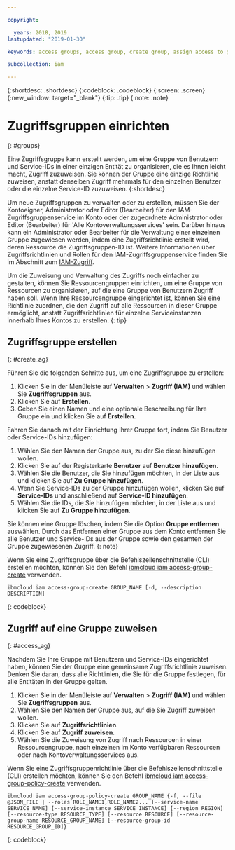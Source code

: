 ```yaml
---

copyright:

  years: 2018, 2019
lastupdated: "2019-01-30"

keywords: access groups, access group, create group, assign access to group

subcollection: iam

---
```


{:shortdesc: .shortdesc}
{:codeblock: .codeblock}
{:screen: .screen}
{:new_window: target="_blank"}
{:tip: .tip}
{:note: .note}


# Zugriffsgruppen einrichten
{: #groups}

Eine Zugriffsgruppe kann erstellt werden, um eine Gruppe von Benutzern und Service-IDs in einer einzigen Entität zu organisieren, die es Ihnen leicht macht, Zugriff zuzuweisen. Sie können der Gruppe eine einzige Richtlinie zuweisen, anstatt denselben Zugriff mehrmals für den einzelnen Benutzer oder die einzelne Service-ID zuzuweisen.
{:shortdesc}

Um neue Zugriffsgruppen zu verwalten oder zu erstellen, müssen Sie der Kontoeigner, Administrator oder Editor (Bearbeiter) für den IAM-Zugriffsgruppenservice im Konto oder der zugeordnete Administrator oder Editor (Bearbeiter) für 'Alle Kontoverwaltungsservices' sein. Darüber hinaus kann ein Administrator oder Bearbeiter für die Verwaltung einer einzelnen Gruppe zugewiesen werden, indem eine Zugriffsrichtlinie erstellt wird, deren Ressource die Zugriffsgruppen-ID ist. Weitere Informationen über Zugriffsrichtlinien und Rollen für den IAM-Zugriffsgruppenservice finden Sie im Abschnitt zum [IAM-Zugriff](/docs/iam?topic=iam-userroles#userroles).

Um die Zuweisung und Verwaltung des Zugriffs noch einfacher zu gestalten, können Sie Ressourcengruppen einrichten, um eine Gruppe von Ressourcen zu organisieren, auf die eine Gruppe von Benutzern Zugriff haben soll. Wenn Ihre Ressourcengruppe eingerichtet ist, können Sie eine Richtlinie zuordnen, die den Zugriff auf alle Ressourcen in dieser Gruppe ermöglicht, anstatt Zugriffsrichtlinien für einzelne Serviceinstanzen innerhalb Ihres Kontos zu erstellen.
{: tip}

## Zugriffsgruppe erstellen
{: #create_ag}

Führen Sie die folgenden Schritte aus, um eine Zugriffsgruppe zu erstellen:

1. Klicken Sie in der Menüleiste auf **Verwalten** &gt; **Zugriff (IAM)** und wählen Sie **Zugriffsgruppen** aus.
2. Klicken Sie auf **Erstellen**.
3. Geben Sie einen Namen und eine optionale Beschreibung für Ihre Gruppe ein und klicken Sie auf **Erstellen**.

Fahren Sie danach mit der Einrichtung Ihrer Gruppe fort, indem Sie Benutzer oder Service-IDs hinzufügen:

1. Wählen Sie den Namen der Gruppe aus, zu der Sie diese hinzufügen wollen.
2. Klicken Sie auf der Registerkarte **Benutzer** auf **Benutzer hinzufügen**.
3. Wählen Sie die Benutzer, die Sie hinzufügen möchten, in der Liste aus und klicken Sie auf **Zu Gruppe hinzufügen**.
4. Wenn Sie Service-IDs zu der Gruppe hinzufügen wollen, klicken Sie auf **Service-IDs** und anschließend auf **Service-ID hinzufügen**.
5. Wählen Sie die IDs, die Sie hinzufügen möchten, in der Liste aus und klicken Sie auf **Zu Gruppe hinzufügen**.

Sie können eine Gruppe löschen, indem Sie die Option **Gruppe entfernen** auswählen. Durch das Entfernen einer Gruppe aus dem Konto entfernen Sie alle Benutzer und Service-IDs aus der Gruppe sowie den gesamten der Gruppe zugewiesenen Zugriff.
{: note}

Wenn Sie eine Zugriffsgruppe über die Befehlszeilenschnittstelle (CLI) erstellen möchten, können Sie den Befehl [ibmcloud iam access-group-create](/docs/cli/reference/ibmcloud?topic=cloud-cli-ibmcloud_commands_iam#ibmcloud_iam_access_group_create) verwenden.
```
ibmcloud iam access-group-create GROUP_NAME [-d, --description DESCRIPTION]
```
{: codeblock}


## Zugriff auf eine Gruppe zuweisen
{: #access_ag}

Nachdem Sie Ihre Gruppe mit Benutzern und Service-IDs eingerichtet haben, können Sie der Gruppe eine gemeinsame Zugriffsrichtlinie zuweisen. Denken Sie daran, dass alle Richtlinien, die Sie für die Gruppe festlegen, für alle Entitäten in der Gruppe gelten.

1. Klicken Sie in der Menüleiste auf **Verwalten** &gt; **Zugriff (IAM)** und wählen Sie **Zugriffsgruppen** aus.
2. Wählen Sie den Namen der Gruppe aus, auf die Sie Zugriff zuweisen wollen.
3. Klicken Sie auf **Zugriffsrichtlinien**.
4. Klicken Sie auf **Zugriff zuweisen**.
5. Wählen Sie die Zuweisung von Zugriff nach Ressourcen in einer Ressourcengruppe, nach einzelnen im Konto verfügbaren Ressourcen oder nach Kontoverwaltungsservices aus.

Wenn Sie eine Zugriffsgruppenrichtlinie über die Befehlszeilenschnittstelle (CLI) erstellen möchten, können Sie den Befehl [ibmcloud iam access-group-policy-create](/docs/cli/reference/ibmcloud?topic=cloud-cli-ibmcloud_commands_iam#ibmcloud_iam_access_group_policy_create) verwenden.

```
ibmcloud iam access-group-policy-create GROUP_NAME {-f, --file @JSON_FILE | --roles ROLE_NAME1,ROLE_NAME2... [--service-name SERVICE_NAME] [--service-instance SERVICE_INSTANCE] [--region REGION] [--resource-type RESOURCE_TYPE] [--resource RESOURCE] [--resource-group-name RESOURCE_GROUP_NAME] [--resource-group-id RESOURCE_GROUP_ID]}
```
{: codeblock}
